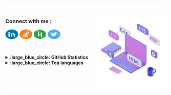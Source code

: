 <a href="https://www.youtube.com/watch?v=dQw4w9WgXcQ"><img src="line_break.gif"></a>



<a href="https://www.youtube.com/watch?v=dQw4w9WgXcQ"><img align="right" src="computer.gif" alt="Chathura De Silva" height="220"/></a>

<h3 align="left">Connect with me :</h3>
<p align="left">
  <a href="https://www.linkedin.com/in/apchathuradesilva/" target="blank"><img align="center"
      src="icons\linkedin.svg"
      alt="Chathura De Silva" height="30" width="40" /></a>
  <a href="https://stackoverflow.com/users/21977864/chathura-de-silva" target="blank"><img align="center"
      src="icons\stackoverflow.svg" height="30" width="40" /></a>
  <a href="https://www.hackerrank.com/chathuradesilva" target="blank"><img align="center"
      src="icons\hackerrank.svg"
      alt="Chathura De Silva" height="30" width="40" /></a>
 <a href="https://twitter.com/chathuradsilva" target="blank"><img align="center"
      src="icons\twitter.svg"
      alt="Chathura De Silva" height="30" width="40" /></a>
</p>
<br><br>
<details>
  <summary><b>:large_blue_circle: GitHub Statistics</b></summary>
  <a href="http://www.github.com/chathura-de-silva"><img src="https://github-readme-stats.vercel.app/api?username=chathura-de-silva&show_icons=true&hide=stars,prs,&count_private=true&title_color=0891b2&text_color=ffffff&icon_color=0891b2&bg_color=1c1917&hide_border=true&show_icons=true" alt="Chathura's GitHub stats" /></a>
</details>  
<details>
  <summary><b>:large_blue_circle: Top languages </b></summary>
  <a href="https://github.com/chathura-de-silva" align="left"><img src="https://github-readme-stats.vercel.app/api/top-langs/?username=chathura-de-silva&langs_count=10&title_color=0891b2&text_color=ffffff&icon_color=0891b2&bg_color=1c1917&hide_border=true&locale=en&custom_title=Top%20%Languages" alt="Top Languages" /></a>
</details>
<a href="https://www.youtube.com/watch?v=dQw4w9WgXcQ"><img src="line_break.gif"></a>
